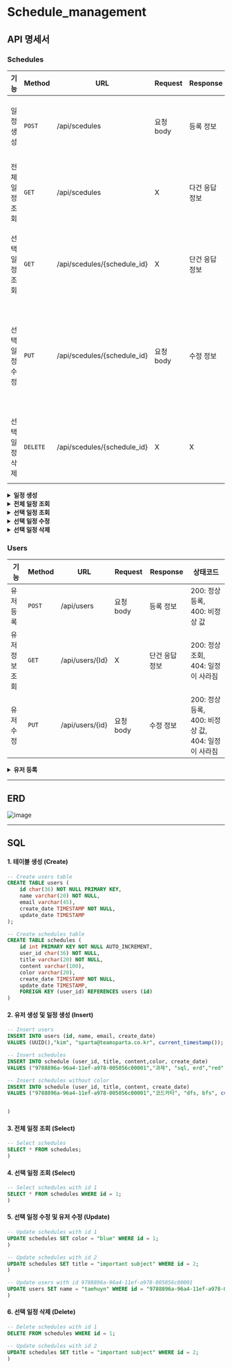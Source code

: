 # Schedule_management

## API 명세서
### Schedules
|기능|Method|URL|Request|Response|상태코드|
|---|---|---|---|---|---|
|일정 생성|`POST`|/api/scedules|요청 body|등록 정보|200: 정상 등록, 400: 비정상 값|
|전체 일정 조회|`GET`|/api/scedules| X |다건 응답 정보|200: 정상 조회, 500: 서버 비정상|
|선택 일정 조회|`GET`|/api/scedules/{schedule_id}| X |단건 응답 정보|200: 정상 조회, 404: 일정이 사라짐|
|선택 일정 수정|`PUT`|/api/scedules/{schedule_id}|요청 body|수정 정보|200: 정상등록, 400: 비정상 값, 404: 일정이 사라짐|
|선택 일정 삭제|`DELETE`|/api/scedules/{schedule_id}| X | X |204: 정상 등록, 404: 일정이 사라짐|

<details>
  <summary><b>일정 생성</b></summary>
    
- 기본정보
  
    <table>
      <tr>
        <td ><b>메소드</b></td>
        <td ><b>요청 URL</b></td>
      </tr>
      <tr>
        <td>POST</td></td>
        <td >/api/scedules</td>
      </tr>
    </table>


- 예제


    ```json
    {
        "user_id":"9788896a-96a4-11ef-a978-005056c00001",
        "title" : "과제",
        "content" : "꼭 해야함",
        "color" : "일정 색상"
    }
    ```

- 요청 : X

- 응답
  
  <table>
      <tr>
        <td><b>이름</b></td>
        <td><b>타입</b></td>
        <td><b>설명</b></td>
      </tr>
      <tr>
        <td>id</td>
        <td>String</td>
        <td>유저 UUID</td>
      </tr>
      <tr>
        <td>title</td>
        <td>String</td>
        <td>일정 제목</td>
      </tr>
      <tr>
        <td>content</td>
        <td>String</td>
        <td>일정 내용</td>
      </tr>
      <tr>
        <td>color</td>
        <td>String</td>
        <td>일정에 나타낼 색깔</td>
      </tr>
    </table>
  
    
</details>

<details>
  <summary><b>전체 일정 조회 </b></summary>

- 기본정보
  
    <table>
      <tr>
        <td ><b>메소드</b></td>
        <td ><b>요청 URL</b></td>
      </tr>
      <tr>
        <td>GET</td></td>
        <td >/api/scedules</td>
      </tr>
    </table>


- 예제


    ```json
    "schedules" :[ {
        "schedule_id": "1",
        "user_id": "9788896a-96a4-11ef-a978-005056c00001",
        "title" : "과제1",
        "content" : "꼭 해야함",
        "color" : "Red",
        "createdAt":"2024-10-30 18:51:53",
        "updatedAt":"2024-10-30 18:51:53"
    }, {
            "id": "2",
            "user_id": "9788896a-96a4-11ef-a978-005056c00001",
            "title" : "과제2",
            "content" : "나중에 해야함",
            "color" : "Blue",
            "createdAt":"2024-10-30 18:52:53"
            "updatedAt":"2024-10-30 18:52:53"
        },
    ]
    ```

- 요청 : X

- 응답
  
  <table>
      <tr>
        <td><b>이름</b></td>
        <td><b>타입</b></td>
        <td><b>설명</b></td>
      </tr>
      <tr>
        <td>schedule_id</td>
        <td>String</td>
        <td> 일정의 id </td>
      </tr>
      <tr>
        <td>user_id</td>
        <td>String</td>
        <td> 유저의 id </td>
      </tr>
      <tr>
        <td>title</td>
        <td>String</td>
        <td>일정 제목</td>
      </tr>
      <tr>
        <td>content</td>
        <td>String</td>
        <td>일정 내용</td>
      </tr>
      <tr>
        <td>color</td>
        <td>String</td>
        <td>일정에 나타낼 색깔깔</td>
      </tr>
      <tr>
        <td>createdAt</td>
        <td>String</td>
        <td>일정의 생성 날짜 timestamp</td>
      </tr>
      <tr>
        <td>updatedAt</td>
        <td>String</td>
        <td>일정의 수정 날짜 timestamp</td>
      </tr>
    </table>

    
</details>

<details>
  <summary><b>선택 일정 조회 </b></summary>

- 기본정보
  
    <table>
      <tr>
        <td ><b>메소드</b></td>
        <td ><b>요청 URL</b></td>
      </tr>
      <tr>
        <td>GET</td></td>
        <td >/api/scedules/{schedule_id}</td>
      </tr>
    </table>


- 예제


    ```json
     {
        "schedule_id": "1",
        "user_id": "9788896a-96a4-11ef-a978-005056c00001",
        "title" : "과제1",
        "content" : "꼭 해야함",
        "color" : "Red",
        "createdAt":"2024-10-30 18:51:53",
        "updatedAt":"2024-10-30 18:51:53"
    }
    ```

- 요청 : {schedule_id}
    
    <table>
      <tr>
        <td><b>이름</b></td>
        <td><b>타입</b></td>
        <td><b>설명</b></td>
      </tr>
      <tr>
        <td>schedule_id</td>
        <td>String</td>
        <td> 일정 id </td>
      </tr>
    </table>

- 응답
  
  <table>
      <tr>
        <td><b>이름</b></td>
        <td><b>타입</b></td>
        <td><b>설명</b></td>
      </tr>
      <tr>
        <td>schedule_id</td>
        <td>String</td>
        <td> 일정 id </td>
      </tr>
      <tr>
        <td>user_id</td>
        <td>String</td>
        <td> 유저의 id </td>
      </tr>
      <tr>
        <td>title</td>
        <td>String</td>
        <td>일정 제목</td>
      </tr>
      <tr>
        <td>content</td>
        <td>String</td>
        <td>일정 내용</td>
      </tr>
      <tr>
        <td>color</td>
        <td>String</td>
        <td>일정에 나타낼 색깔깔</td>
      </tr>
      <tr>
        <td>createdAt</td>
        <td>String</td>
        <td>일정의 생성 날짜 timestamp</td>
      </tr>
      <tr>
        <td>updatedAt</td>
        <td>String</td>
        <td>일정의 수정 날짜 timestamp</td>
      </tr>
    </table>

    
</details>

<details>
  <summary><b>선택 일정 수정 </b></summary>

- 기본정보
  
    <table>
      <tr>
        <td ><b>메소드</b></td>
        <td ><b>요청 URL</b></td>
      </tr>
      <tr>
        <td>GET</td></td>
        <td >/api/scedules/{schedule_id}</td>
      </tr>
    </table>


- 예제


    ```json
     {
        "schedule_id": "1",
        "user_id": "9788896a-96a4-11ef-a978-005056c00001",
        "title" : "과제1",
        "content" : "꼭 해야함",
        "color" : "Red",
        "updatedAt":"2024-10-30 18:51:53"
    }
    ```

- 요청 : {schedule_id}
    
    <table>
      <tr>
        <td><b>이름</b></td>
        <td><b>타입</b></td>
        <td><b>설명</b></td>
      </tr>
      <tr>
        <td>schedule_id</td>
        <td>String</td>
        <td> 일정 id </td>
      </tr>
    </table>

- 응답
  
  <table>
      <tr>
        <td><b>이름</b></td>
        <td><b>타입</b></td>
        <td><b>설명</b></td>
      </tr>
      <tr>
        <td>schedule_id</td>
        <td>String</td>
        <td> 일정 id </td>
      </tr>
      <tr>
        <td>user_id</td>
        <td>String</td>
        <td> 유저의 id </td>
      </tr>
      <tr>
        <td>title</td>
        <td>String</td>
        <td>일정 제목</td>
      </tr>
      <tr>
        <td>content</td>
        <td>String</td>
        <td>일정 내용</td>
      </tr>
      <tr>
        <td>color</td>
        <td>String</td>
        <td>일정에 나타낼 색깔깔</td>
      </tr>
      <tr>
        <td>updatedAt</td>
        <td>String</td>
        <td>일정의 수정 날짜 timestamp</td>
      </tr>
    </table>

</details>

<details>
  <summary><b>선택 일정 삭제 </b></summary>

- 기본정보
  
    <table>
      <tr>
        <td ><b>메소드</b></td>
        <td ><b>요청 URL</b></td>
      </tr>
      <tr>
        <td>GET</td></td>
        <td >/api/scedules/{schedule_id}</td>
      </tr>
    </table>

- 요청 : {schedule_id}
    
    <table>
      <tr>
        <td><b>이름</b></td>
        <td><b>타입</b></td>
        <td><b>설명</b></td>
      </tr>
      <tr>
        <td>schedule_id</td>
        <td>String</td>
        <td> 일정 id </td>
      </tr>
    </table>

- 응답 : X

    
</details>

### Users
|기능|Method|URL|Request|Response|상태코드|
|---|---|---|---|---|---|
|유저 등록|`POST`|/api/users|요청 body|등록 정보|200: 정상 등록, 400: 비정상 값|
|유저 정보 조회|`GET`|/api/users/{Id}| X |단건 응답 정보|200: 정상 조회, 404: 일정이 사라짐|
|유저 수정|`PUT`|/api/users/{id}|요청 body|수정 정보|200: 정상등록, 400: 비정상 값, 404: 일정이 사라짐|

<details>
  <summary><b>유저 등록</b></summary>
    
- 기본정보
  
    <table>
      <tr>
        <td ><b>메소드</b></td>
        <td ><b>요청 URL</b></td>
      </tr>
      <tr>
        <td>POST</td></td>
        <td >/api/users</td>
      </tr>
    </table>


- 예제


    ```json
     {
        "schedule_id": "1",
        "user_id": "9788896a-96a4-11ef-a978-005056c00001",
        "title" : "과제1",
        "content" : "꼭 해야함",
        "color" : "Red",
        "updatedAt":"2024-10-30 18:51:53"
    }
    ```

- 요청 : {schedule_id}
    
    <table>
      <tr>
        <td><b>이름</b></td>
        <td><b>타입</b></td>
        <td><b>설명</b></td>
      </tr>
      <tr>
        <td>schedule_id</td>
        <td>String</td>
        <td> 일정 id </td>
      </tr>
    </table>

- 응답
  
  <table>
      <tr>
        <td><b>이름</b></td>
        <td><b>타입</b></td>
        <td><b>설명</b></td>
      </tr>
      <tr>
        <td>schedule_id</td>
        <td>String</td>
        <td> 일정 id </td>
      </tr>
      <tr>
        <td>user_id</td>
        <td>String</td>
        <td> 유저의 id </td>
      </tr>
      <tr>
        <td>title</td>
        <td>String</td>
        <td>일정 제목</td>
      </tr>
      <tr>
        <td>content</td>
        <td>String</td>
        <td>일정 내용</td>
      </tr>
      <tr>
        <td>color</td>
        <td>String</td>
        <td>일정에 나타낼 색깔깔</td>
      </tr>
      <tr>
        <td>updatedAt</td>
        <td>String</td>
        <td>일정의 수정 날짜 timestamp</td>
      </tr>
    </table>

    
</details>



---

## ERD

![image](https://github.com/user-attachments/assets/2c2f5c5c-755d-40b7-a394-1a88c5c28dac)


---

## SQL

#### 1. 테이블 생성 (Create)

```sql
-- Create users table
CREATE TABLE users (
    id char(36) NOT NULL PRIMARY KEY,
    name varchar(20) NOT NULL,
    email varchar(45),
    create_date TIMESTAMP NOT NULL,
    update_date TIMESTAMP
);

-- Create schedules table
CREATE TABLE schedules (
    id int PRIMARY KEY NOT NULL AUTO_INCREMENT,
    user_id char(36) NOT NULL,
    title varchar(20) NOT NULL,
    content varchar(100),
    color varchar(20),
    create_date TIMESTAMP NOT NULL,
    update_date TIMESTAMP,
    FOREIGN KEY (user_id) REFERENCES users (id)
)

```

#### 2. 유저 생성 및 일정 생성 (Insert)

```sql
-- Insert users
INSERT INTO users (id, name, email, create_date)
VALUES (UUID(),"kim", "sparta@teamsparta.co.kr", current_timestamp());

-- Insert schedules
INSERT INTO schedule (user_id, title, content,color, create_date)
VALUES ("9788896a-96a4-11ef-a978-005056c00001","과제", "sql, erd","red", current_timestamp());

-- Insert schedules without color
INSERT INTO schedule (user_id, title, content, create_date)
VALUES ("9788896a-96a4-11ef-a978-005056c00001","코드카타", "dfs, bfs", current_timestamp());


)

```

#### 3. 전체 일정 조회 (Select)

```sql
-- Select schedules
SELECT * FROM schedules;
)

```

#### 4. 선택 일정 조회 (Select)

```sql
-- Select schedules with id 1
SELECT * FROM schedules WHERE id = 1;
)

```

#### 5. 선택 일정 수정 및 유저 수정 (Update)

```sql
-- Update schedules with id 1
UPDATE schedules SET color = "blue" WHERE id = 1;
)

-- Update schedules with id 2
UPDATE schedules SET title = "important subject" WHERE id = 2;
)

-- Update users with id 9788896a-96a4-11ef-a978-005056c00001
UPDATE users SET name = "taehuyn" WHERE id = "9788896a-96a4-11ef-a978-005056c00001";
)

```

#### 6. 선택 일정 삭제  (Delete)

```sql
-- Delete schedules with id 1
DELETE FROM schedules WHERE id = 1;

-- Update schedules with id 2
UPDATE schedules SET title = "important subject" WHERE id = 2;
)
```


